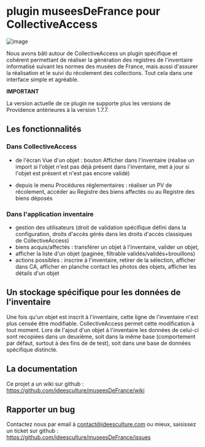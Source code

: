 plugin museesDeFrance pour CollectiveAccess
================================
![image](https://raw.githubusercontent.com/ideesculture/museesDeFrance/master/museesDeFrance.png)

Nous avons bâti autour de CollectiveAccess un plugin spécifique et cohérent permettant de réaliser la génération des registres de l'inventaire informatisé suivant les normes des musées de France, mais aussi d'assurer la réalisation et le suivi du récolement des collections.
Tout cela dans une interface simple et agréable.

**IMPORTANT** 

La version actuelle de ce plugin ne supporte plus les versions de Providence antérieures à la version 1.7.7.

## Les fonctionnalités

### Dans CollectiveAccess

- de l'écran Vue d'un objet : bouton Afficher dans l'inventaire (réalise un import si l'objet n'est pas déjà présent dans l'inventaire, met à jour si l'objet est présent et n'est pas encore validé)

- depuis le menu Procédures réglementaires : réaliser un PV de récolement, accéder au Registre des biens affectés ou au Registre des biens déposés

### Dans l'application inventaire

- gestion des utilisateurs (droit de validation spécifique défini dans la configuration, droits d'accès gérés dans les droits d'accès classiques de CollectiveAccess)
- biens acquis/affectés : transférer un objet à l'inventaire, valider un objet,
- afficher la liste d'un objet (paginée, filtrable validés/validés+brouillons)
- actions possibles : inscrire à l'inventaire, retirer de la sélection, afficher dans CA, afficher en planche contact les photos des objets, afficher les détails d'un objet

## Un stockage spécifique pour les données de l'inventaire

Une fois qu'un objet est inscrit à l'inventaire, cette ligne de l'inventaire n'est plus censée être modifiable. CollectiveAccess permet cette modification à tout moment. Lors de l'ajout d'un objet à l'inventaire les données de celui-ci sont recopiées dans un deuxième, soit dans la même base (comportement par défaut, surtout à des fins de de test), soit dans une base de données spécifique distincte.

## La documentation

Ce projet a un wiki sur github : https://github.com/ideesculture/museesDeFrance/wiki

## Rapporter un bug

Contactez nous par email à contact@ideesculture.com ou mieux, saisissez un ticket sur github : https://github.com/ideesculture/museesDeFrance/issues
